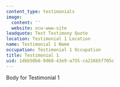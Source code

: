 ```yaml
---
content_type: testimonials
image:
  content: ''
  website: ocw-www-site
leadquote: Test Testimony Quote
location: Testimonial 1 Location
name: Testimonial 1 Name
occupation: Testimonial 1 Occupation
title: Testimonial 1
uid: 1dbb50b6-9d68-43e9-a755-ca216b5f705c
---
```

Body for Testimonial 1